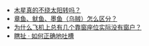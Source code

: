 + [木星真的不绕太阳转吗？](https://daily.zhihu.com/story/9778745)
+ [章鱼、鱿鱼、墨鱼（乌贼）怎么区分？](https://daily.zhihu.com/story/9778550)
+ [为什么飞机上总有几个靠窗座位实际没有窗户？](https://daily.zhihu.com/story/9778739)
+ [瞎扯 · 如何正确地吐槽](https://daily.zhihu.com/story/9778785)
